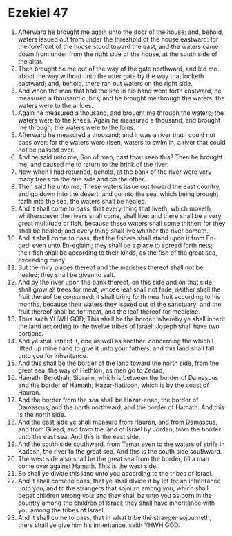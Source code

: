﻿# Ezekiel 47
1. Afterward he brought me again unto the door of the house; and, behold, waters issued out from under the threshold of the house eastward: for the forefront of the house stood toward the east, and the waters came down from under from the right side of the house, at the south side of the altar. 
2. Then brought he me out of the way of the gate northward, and led me about the way without unto the utter gate by the way that looketh eastward; and, behold, there ran out waters on the right side. 
3. And when the man that had the line in his hand went forth eastward, he measured a thousand cubits, and he brought me through the waters; the waters were to the ankles. 
4. Again he measured a thousand, and brought me through the waters; the waters were to the knees. Again he measured a thousand, and brought me through; the waters were to the loins. 
5. Afterward he measured a thousand; and it was a river that I could not pass over: for the waters were risen, waters to swim in, a river that could not be passed over. 
6.  And he said unto me, Son of man, hast thou seen this? Then he brought me, and caused me to return to the brink of the river. 
7. Now when I had returned, behold, at the bank of the river were very many trees on the one side and on the other. 
8. Then said he unto me, These waters issue out toward the east country, and go down into the desert, and go into the sea: which being brought forth into the sea, the waters shall be healed. 
9. And it shall come to pass, that every thing that liveth, which moveth, whithersoever the rivers shall come, shall live: and there shall be a very great multitude of fish, because these waters shall come thither: for they shall be healed; and every thing shall live whither the river cometh. 
10. And it shall come to pass, that the fishers shall stand upon it from En-gedi even unto En-eglaim; they shall be a place to spread forth nets; their fish shall be according to their kinds, as the fish of the great sea, exceeding many. 
11. But the miry places thereof and the marishes thereof shall not be healed; they shall be given to salt. 
12. And by the river upon the bank thereof, on this side and on that side, shall grow all trees for meat, whose leaf shall not fade, neither shall the fruit thereof be consumed: it shall bring forth new fruit according to his months, because their waters they issued out of the sanctuary: and the fruit thereof shall be for meat, and the leaf thereof for medicine. 
13.  Thus saith YHWH GOD; This shall be the border, whereby ye shall inherit the land according to the twelve tribes of Israel: Joseph shall have two portions. 
14. And ye shall inherit it, one as well as another: concerning the which I lifted up mine hand to give it unto your fathers: and this land shall fall unto you for inheritance. 
15. And this shall be the border of the land toward the north side, from the great sea, the way of Hethlon, as men go to Zedad; 
16. Hamath, Berothah, Sibraim, which is between the border of Damascus and the border of Hamath; Hazar-hatticon, which is by the coast of Hauran. 
17. And the border from the sea shall be Hazar-enan, the border of Damascus, and the north northward, and the border of Hamath. And this is the north side. 
18. And the east side ye shall measure from Hauran, and from Damascus, and from Gilead, and from the land of Israel by Jordan, from the border unto the east sea. And this is the east side. 
19. And the south side southward, from Tamar even to the waters of strife in Kadesh, the river to the great sea. And this is the south side southward. 
20. The west side also shall be the great sea from the border, till a man come over against Hamath. This is the west side. 
21. So shall ye divide this land unto you according to the tribes of Israel. 
22.  And it shall come to pass, that ye shall divide it by lot for an inheritance unto you, and to the strangers that sojourn among you, which shall beget children among you: and they shall be unto you as born in the country among the children of Israel; they shall have inheritance with you among the tribes of Israel. 
23. And it shall come to pass, that in what tribe the stranger sojourneth, there shall ye give him his inheritance, saith YHWH GOD. 
